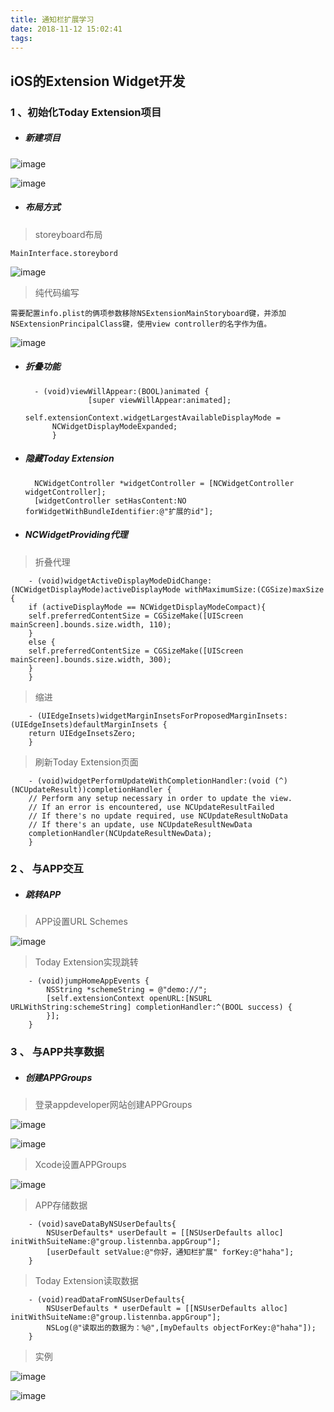 ```yaml
---
title: 通知栏扩展学习
date: 2018-11-12 15:02:41
tags:
---
```

<h2>iOS的Extension Widget开发</h2>

<h3>1 、初始化Today Extension项目</h3>

* <h5>新建项目</h5>

![image](https://luodecoding.github.io/images/ExtensionWidget/NewExtensionWidget1.png)

![image](https://luodecoding.github.io/images/ExtensionWidget/NewExtensionWidget2.png)

* <h5>布局方式</h5>

>storeyboard布局

    MainInterface.storeybord

![image](https://luodecoding.github.io/images/ExtensionWidget/UIExtensionWidget1.png)

>纯代码编写

    需要配置info.plist的俩项参数移除NSExtensionMainStoryboard键，并添加NSExtensionPrincipalClass键，使用view controller的名字作为值。

![image](https://luodecoding.github.io/images/ExtensionWidget/UIExtensionWidget2.png)

* <h5>折叠功能</h5>

		- (void)viewWillAppear:(BOOL)animated { 
			        [super viewWillAppear:animated];
			        self.extensionContext.widgetLargestAvailableDisplayMode = 
			NCWidgetDisplayModeExpanded;
			}
			

* <h5>隐藏Today Extension</h5>

		NCWidgetController *widgetController = [NCWidgetController widgetController];
		[widgetController setHasContent:NO forWidgetWithBundleIdentifier:@"扩展的id"];
			
						
* <h5>NCWidgetProviding代理</h5>

>折叠代理

		- (void)widgetActiveDisplayModeDidChange:(NCWidgetDisplayMode)activeDisplayMode withMaximumSize:(CGSize)maxSize {
		if (activeDisplayMode == NCWidgetDisplayModeCompact){ 
		self.preferredContentSize = CGSizeMake([UIScreen mainScreen].bounds.size.width, 110); 
		} 
		else { 
		self.preferredContentSize = CGSizeMake([UIScreen mainScreen].bounds.size.width, 300); 
		}
		}

>缩进
	
		- (UIEdgeInsets)widgetMarginInsetsForProposedMarginInsets: (UIEdgeInsets)defaultMarginInsets {
		return UIEdgeInsetsZero;
		}

>刷新Today Extension页面
		
		- (void)widgetPerformUpdateWithCompletionHandler:(void (^)(NCUpdateResult))completionHandler {
		// Perform any setup necessary in order to update the view.
		// If an error is encountered, use NCUpdateResultFailed
		// If there's no update required, use NCUpdateResultNoData
		// If there's an update, use NCUpdateResultNewData
		completionHandler(NCUpdateResultNewData);
		}


<h3>2 、 与APP交互</h3>

* <h5>跳转APP</h5>

>APP设置URL Schemes

![image](https://luodecoding.github.io/images/ExtensionWidget/ExtensionWidget6.png)

>Today Extension实现跳转

		- (void)jumpHomeAppEvents {
			NSString *schemeString = @"demo://";
			[self.extensionContext openURL:[NSURL URLWithString:schemeString] completionHandler:^(BOOL success) {
			}];
		}

<h3>3 、 与APP共享数据 </h3>


* <h5>创建APPGroups</h5>

>登录appdeveloper网站创建APPGroups

![image](https://luodecoding.github.io/images/ExtensionWidget/AppGroupsExtensionWidget1.png)

![image](https://luodecoding.github.io/images/ExtensionWidget/AppGroupsExtensionWidget2.png)

>Xcode设置APPGroups

![image](https://luodecoding.github.io/images/ExtensionWidget/AppGroupsExtensionWidget3.png)

> APP存储数据

		- (void)saveDataByNSUserDefaults{
		    NSUserDefaults* userDefault = [[NSUserDefaults alloc] initWithSuiteName:@"group.listennba.appGroup"];
		    [userDefault setValue:@"你好，通知栏扩展" forKey:@"haha"];
		}

> Today Extension读取数据

		- (void)readDataFromNSUserDefaults{
		    NSUserDefaults * userDefault = [[NSUserDefaults alloc] initWithSuiteName:@"group.listennba.appGroup"];
		    NSLog(@"读取出的数据为：%@",[myDefaults objectForKey:@"haha"]);
		}

>实例

![image](https://luodecoding.github.io/images/ExtensionWidget/AppGroupsExtensionWidget4.png)

![image](https://luodecoding.github.io/images/ListenToNBA/ListenNBADemo4.png)
